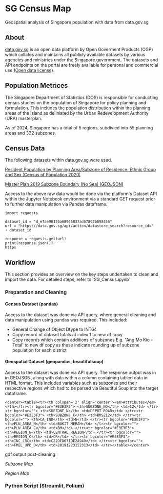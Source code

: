 # SG Census Map
Geospatial analysis of Singapore population with data from data.gov.sg

## About 
[data.gov.sg](https://data.gov.sg/) is an open data platform by Open Goverment Products (OGP) which collates and maintains all publicly available datasets by various agencies and ministries under the Singapore government. The datasets and API endpoints on the portal are freely available for personal and commercial use [(Open data license)](https://data.gov.sg/open-data-licence).

## Population Metrices 
The Singapore Department of Statistics (DOS) is responsible for conducting census studies on the population of Singapore for policy planning and formulation. This includes the population distribution within the planning areas of the island as deliniated by the Urban Redevelopment Authority (URA) masterplan. 

As of 2024, Singapore has a total of 5 regions, subdivied into 55 planning areas and 332 subzones. 

## Census Data 
The following datasets within data.gov.sg were used.

[Resident Population by Planning Area/Subzone of Residence, Ethnic Group and Sex (Census of Population 2020)](https://data.gov.sg/datasets/d_e7ae90176a68945837ad67892b898466/view?dataExplorerPage=39)

[Master Plan 2019 Subzone Boundary (No Sea) (GEOJSON)](https://data.gov.sg/datasets?query=URA+masterplan&resultId=d_8594ae9ff96d0c708bc2af633048edfb&page=1)

Access to the above raw data would be done via the platform's Dataset API within the Jupyter Notebook environment via a standard GET request prior to further data manipulation via Pandas dataframe. 

```
import requests

dataset_id = "d_e7ae90176a68945837ad67892b898466"
url = "https://data.gov.sg/api/action/datastore_search?resource_id="  + dataset_id
        
response = requests.get(url)
print(response.json())
https
```
## Workflow 
This section provides an overview on the key steps undertaken to clean and import the data. For detailed steps, refer to 'SG_Census.ipynb'

### Preparation and Cleaning 

#### Census Dataset (pandas)
Access to the dataset was done via API query, where general cleaning and data manipulation using pandas was required. This included: 

- General Change of Object Dtype to INT64
- Copy record of dataset totals at index 1 to new df copy
- Copy records which contain additions of subzones E.g. "Ang Mo Kio - Total' to new df copy as these indicate rounding up of subzone population for each district

#### Geospatial Dataset (geopandas, beautifulsoup)
Access to the dataset was done via API query. The response output was in in GEOJSON, along with data within a column containing tabled data in HTML format. This included variables such as subzones and their respective regions which had to be parsed via Beautiful Soup into the target dataframe. 

```
<center><table><tr><th colspan='2' align='center'><em>Attributes</em></th></tr><tr bgcolor="#E3E3F3"> <th>SUBZONE_NO</th> <td>12</td> </tr><tr bgcolor=""> <th>SUBZONE_N</th> <td>DEPOT ROAD</td> </tr><tr bgcolor="#E3E3F3"> <th>SUBZONE_C</th> <td>BMSZ12</td> </tr><tr bgcolor=""> <th>CA_IND</th> <td>N</td> </tr><tr bgcolor="#E3E3F3"> <th>PLN_AREA_N</th> <td>BUKIT MERAH</td> </tr><tr bgcolor=""> <th>PLN_AREA_C</th> <td>BM</td> </tr><tr bgcolor="#E3E3F3"> <th>REGION_N</th> <td>CENTRAL REGION</td> </tr><tr bgcolor=""> <th>REGION_C</th> <td>CR</td> </tr><tr bgcolor="#E3E3F3"> <th>INC_CRC</th> <td>C22DED671DE2A940</td> </tr><tr bgcolor=""> <th>FMEL_UPD_D</th> <td>20191223152313</td> </tr></table></center>
```

gdf output post-cleaning: 


*Subzone Map*

*Region Map*

### Python Script (Streamlit, Folium)